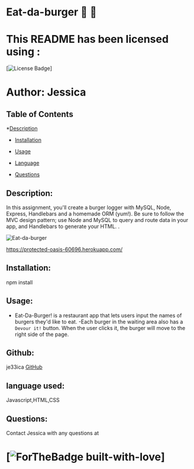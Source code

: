 # Eat-da-burger :hamburger: :fries:

# This README has been licensed using : 

[![License Badge](https://img.shields.io/static/v1?label=License&message=MIT&color=blue)]

# Author: Jessica

## Table of Contents

\*[Description](#description)

- [Installation](#instalation)
- [Usage](#usage)

- [Language](#language)

- [Questions](#questions)

## Description:

In this assignment, you'll create a burger logger with MySQL, Node, Express, Handlebars and a homemade ORM (yum!). Be sure to follow the MVC design pattern; use Node and MySQL to query and route data in your app, and Handlebars to generate your HTML.
.

![Eat-da-burger](https://user-images.githubusercontent.com/67834752/107146243-bcb80f00-693e-11eb-8a79-0a0e8dddf472.gif)

https://protected-oasis-60696.herokuapp.com/
## Installation:

npm install

## Usage:

- Eat-Da-Burger! is a restaurant app that lets users input the names of burgers they'd like to eat.
-Each burger in the waiting area also has a `Devour it!` button. When the user clicks it, the burger will move to the right side of the page.

## Github:

je33ica
[GitHub](https://github.com/je33ica)

## language used:

Javascript,HTML,CSS

## Questions:

Contact Jessica with any questions at

# [![ForTheBadge built-with-love](https://ForTheBadge.com/images/badges/built-with-love.svg)]


